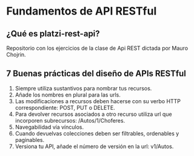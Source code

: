 # Fundamentos de API RESTful

## ¿Qué es platzi-rest-api?
Repositorio con los ejercicios de la clase de Api REST dictada por Mauro Chojrin.

## 7 Buenas prácticas del diseño de APIs RESTful
1. Siempre utiliza sustantivos para nombrar tus recursos.
2. Añade los nombres en plural para las urls.
3. Las modificaciones a recursos deben hacerse con su verbo HTTP correspondiente: POST, PUT o DELETE.
4. Para devolver recursos asociados a otro recurso utiliza url que incorporen subrecursos: /Autos/1/Choferes.
5. Navegabilidad vía vínculos.
6. Cuando devuelvas colecciones deben ser filtrables, ordenables y paginables.
7. Versiona tu API, añade el número de versión en la url: v1/Autos.
